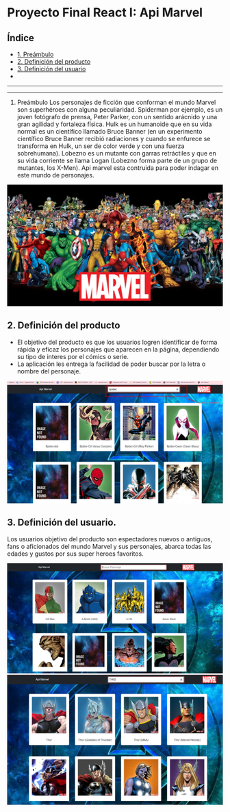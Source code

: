 # Proyecto Final React I: Api Marvel

## Índice

* [1. Preámbulo](#1-preámbulo)
* [2. Definición del producto](#2-definición-del-producto)
* [3. Definición del usuario ](#3-definición-del-usuario)
*



----------------------------------------------------------------------------------------------------------------------------------

***

1. Preámbulo
Los personajes de ficción que conforman el mundo Marvel son superhéroes con alguna peculiaridad. Spiderman por ejemplo, es un joven fotógrafo de prensa, Peter Parker, con un sentido arácnido y una gran agilidad y fortaleza física. Hulk es un humanoide que en su vida normal es un científico llamado Bruce Banner (en un experimento científico Bruce Banner recibió radiaciones y cuando se enfurece se transforma en Hulk, un ser de color verde y con una fuerza sobrehumana). Lobezno es un mutante con garras retráctiles y que en su vida corriente se llama Logan (Lobezno forma parte de un grupo de mutantes, los X-Men).
Api marvel esta contruida para poder indagar en este mundo de personajes.

![Marvel](/public/img/marvel0.webp)

## 2. Definición del producto

* El objetivo del producto es que los usuarios logren identificar de forma rápida y eficaz los personajes que aparecen en la página, dependiendo su tipo de interes por el cómics o serie.
* La aplicación les entrega la facilidad de poder buscar por la letra o nombre del personaje.

![Filtrado](/public/img/marvel2.png)

## 3. Definición del usuario.

Los usuarios objetivo del producto son espectadores nuevos o antiguos, fans o aficionados del mundo Marvel y sus personajes, abarca todas las edades y gustos por sus super heroes favoritos.

![Fotos](/public/img/marvel1.png)
![Marvel-Api](/public/img/marvel3.png)

